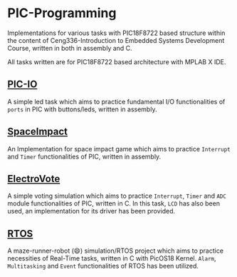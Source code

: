 # PIC-Programming
Implementations for various tasks with PIC18F8722 based structure within the content of Ceng336-Introduction to Embedded Systems Development Course, written in both in assembly and C.

All tasks written are for PIC18F8722 based architecture with MPLAB X IDE.

## [PIC-IO](https://github.com/ysyesilyurt/PIC-Programming/tree/master/hw1_PIC-IO)
A simple led task which aims to practice fundamental I/O functionalities of `ports` in PIC with buttons/leds, written in assembly.

## [SpaceImpact](https://github.com/ysyesilyurt/SpaceImpact/tree/bfa3260b1f733a0d1c1d657eb5ec8f5445b9655e)
An Implementation for space impact game which aims to practice `Interrupt` and `Timer` functionalities of PIC, written in assembly. 

## [ElectroVote](https://github.com/ysyesilyurt/PIC-Programming/tree/master/ElectroVote)
A simple voting simulation which aims to practice `Interrupt`, `Timer` and `ADC` module functionalities of PIC, written in C. In this task, `LCD` has also been used, an implementation for its driver has been provided.

## [RTOS](https://github.com/ysyesilyurt/RTOS/tree/a1910d6830673b263d2b6eb48ff7d9d7349495cc)
A maze-runner-robot (:smile:) simulation/RTOS project which aims to practice necessities of Real-Time tasks, written in C with PicOS18 Kernel. `Alarm`, `Multitasking` and `Event` functionalities of RTOS has been utilized. 


